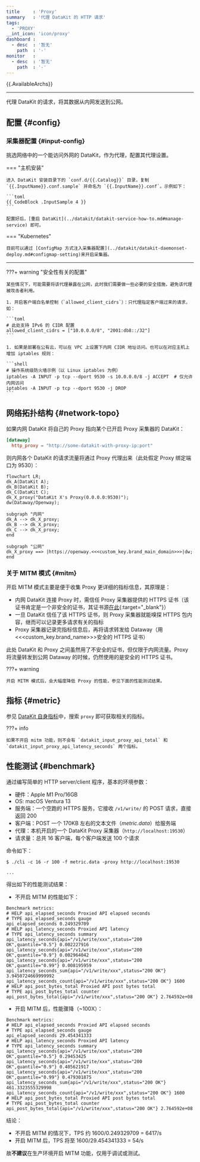 ```yaml
---
title     : 'Proxy'
summary   : '代理 DataKit 的 HTTP 请求'
tags:
  - 'PROXY'
__int_icon: 'icon/proxy'
dashboard :
  - desc  : '暂无'
    path  : '-'
monitor   :
  - desc  : '暂无'
    path  : '-'
---
```


{{.AvailableArchs}}

---

代理 DataKit 的请求，将其数据从内网发送到公网。

<!-- TODO: 此处缺一个代理的网络流量拓扑图 -->

## 配置 {#config}

### 采集器配置 {#input-config}

挑选网络中的一个能访问外网的 DataKit，作为代理，配置其代理设置。

<!-- markdownlint-disable MD046 -->
=== "主机安装"

    进入 DataKit 安装目录下的 `conf.d/{{.Catalog}}` 目录，复制 `{{.InputName}}.conf.sample` 并命名为 `{{.InputName}}.conf`。示例如下：
    
    ```toml
    {{ CodeBlock .InputSample 4 }}
    ```

    配置好后，[重启 DataKit](../datakit/datakit-service-how-to.md#manage-service) 即可。

=== "Kubernetes"

    目前可以通过 [ConfigMap 方式注入采集器配置](../datakit/datakit-daemonset-deploy.md#configmap-setting)来开启采集器。

---

???+ warning "安全性有关的配置"

    某些情况下，可能需要将该代理暴露在公网，此时我们需要做一些必要的安全措施，避免该代理被攻击者利用。

    1. 开启客户端白名单控制（`allowed_client_cidrs`）：只代理指定客户端过来的请求，如：

    ```toml
    # 此处支持 IPv6 的 CIDR 配置
    allowed_client_cidrs = ["10.0.0.0/8", "2001:db8::/32"]
    ```

    1. 如果是部署在公有云，可以在 VPC 上设置下内网 CIDR 地址访问。也可以在对应主机上增加 iptables 规则：

    ```shell
    # 操作系统级防火墙示例（以 Linux iptables 为例）
    iptables -A INPUT -p tcp --dport 9530 -s 10.0.0.0/8 -j ACCEPT  # 仅允许内网访问
    iptables -A INPUT -p tcp --dport 9530 -j DROP
    ```

<!-- markdownlint-enable -->

## 网络拓扑结构 {#network-topo}

如果内网 DataKit 将自己的 Proxy 指向某个已开启 Proxy 采集器的 DataKit：

```toml
[dataway]
  http_proxy = "http://some-datakit-with-proxy-ip:port"
```

则内网各个 DataKit 的请求流量将通过 Proxy 代理出来（此处假定 Proxy 绑定端口为 9530）：

``` mermaid
flowchart LR;
dk_A(DataKit A);
dk_B(DataKit B);
dk_C(DataKit C);
dk_X_proxy("DataKit X's Proxy(0.0.0.0:9530)");
dw(Dataway/Openway);

subgraph "内网"
dk_A --> dk_X_proxy;
dk_B --> dk_X_proxy;
dk_C --> dk_X_proxy;
end

subgraph "公网"
dk_X_proxy ==> |https://openway.<<<custom_key.brand_main_domain>>>|dw;
end
```

### 关于 MITM 模式 {#mitm}

开启 MITM 模式主要是便于收集 Proxy 更详细的指标信息，其原理是：

- 内网 DataKit 连接 Proxy 时，需信任 Proxy 采集器提供的 HTTPS 证书（该证书肯定是一个非安全的证书，其证书源[在此](https://github.com/elazarl/goproxy/blob/master/certs.go){:target="_blank"}）
- 一旦 DataKit 信任了该 HTTPS 证书，则 Proxy 采集器就能嗅探 HTTPS 包内容，继而可以记录更多请求有关的指标
- Proxy 采集器记录完指标信息后，再将请求转发给 Dataway（用<<<custom_key.brand_name>>>安全的 HTTPS 证书）

此处 DataKit 和 Proxy 之间虽然用了不安全的证书，但仅限于内网流量。Proxy 将流量转发到公网 Dataway 的时候，仍然使用的是安全的 HTTPS 证书。

<!-- markdownlint-disable MD046 -->
???+ warning

    开启 MITM 模式后，会大幅度降低 Proxy 的性能，参见下面的性能测试结果。
<!-- markdownlint-enable -->

## 指标 {#metric}

参见 [DataKit 自身指标](../datakit/datakit-metrics.md)中，搜索 `proxy` 即可获取相关的指标。

<!-- markdownlint-disable MD046 -->
???+ info

    如果不开启 mitm 功能，则不会有 `datakit_input_proxy_api_total` 和 `datakit_input_proxy_api_latency_seconds` 两个指标。
<!-- markdownlint-enable -->

## 性能测试 {#benchmark}

通过编写简单的 HTTP server/client 程序，基本的环境参数：


- 硬件：Apple M1 Pro/16GB
- OS: macOS Ventura 13
- 服务端：一个空跑的 HTTPS 服务，它接收 `/v1/write/` 的 POST 请求，直接返回 200
- 客户端：POST 一个 170KB 左右的文本文件（*metric.data*）给服务端
- 代理：本机开启的一个 DataKit Proxy 采集器（`http://localhost:19530`）
- 请求量：总共 16 客户端，每个客户端发送 100 个请求

命令如下：

```shell
$ ./cli -c 16 -r 100 -f metric.data -proxy http://localhost:19530

...
```

得出如下的性能测试结果：

- 不开启 MITM 的性能如下：

```not-set
Benchmark metrics:
# HELP api_elapsed_seconds Proxied API elapsed seconds
# TYPE api_elapsed_seconds gauge
api_elapsed_seconds 0.249329709
# HELP api_latency_seconds Proxied API latency
# TYPE api_latency_seconds summary
api_latency_seconds{api="/v1/write/xxx",status="200 OK",quantile="0.5"} 0.002227916
api_latency_seconds{api="/v1/write/xxx",status="200 OK",quantile="0.9"} 0.002964042
api_latency_seconds{api="/v1/write/xxx",status="200 OK",quantile="0.99"} 0.008195959
api_latency_seconds_sum{api="/v1/write/xxx",status="200 OK"} 3.9450724669999992
api_latency_seconds_count{api="/v1/write/xxx",status="200 OK"} 1600
# HELP api_post_bytes_total Proxied API post bytes total
# TYPE api_post_bytes_total counter
api_post_bytes_total{api="/v1/write/xxx",status="200 OK"} 2.764592e+08
```

- 开启 MITM 后，性能骤降（~100X）：

``` not-set
Benchmark metrics:
# HELP api_elapsed_seconds Proxied API elapsed seconds
# TYPE api_elapsed_seconds gauge
api_elapsed_seconds 29.454341333
# HELP api_latency_seconds Proxied API latency
# TYPE api_latency_seconds summary
api_latency_seconds{api="/v1/write/xxx",status="200 OK",quantile="0.5"} 0.29453425
api_latency_seconds{api="/v1/write/xxx",status="200 OK",quantile="0.9"} 0.405621917
api_latency_seconds{api="/v1/write/xxx",status="200 OK",quantile="0.99"} 0.479301875
api_latency_seconds_sum{api="/v1/write/xxx",status="200 OK"} 461.3323555329998
api_latency_seconds_count{api="/v1/write/xxx",status="200 OK"} 1600
# HELP api_post_bytes_total Proxied API post bytes total
# TYPE api_post_bytes_total counter
api_post_bytes_total{api="/v1/write/xxx",status="200 OK"} 2.764592e+08
```

结论：

- 不开启 MITM 的情况下，TPS 约 1600/0.249329709 = 6417/s
- 开启 MITM 后，TPS 将至 1600/29.454341333 = 54/s

故**不建议**在生产环境开启 MITM 功能，仅用于调试或测试。
